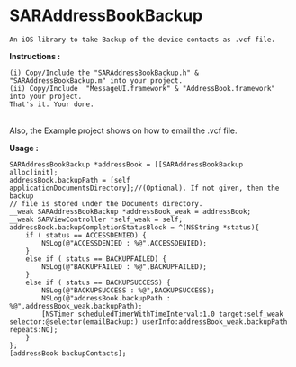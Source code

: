 SARAddressBookBackup
====================

	An iOS library to take Backup of the device contacts as .vcf file.

<b>Instructions :</b>

	(i) Copy/Include the "SARAddressBookBackup.h" & "SARAddressBookBackup.m" into your project.
	(ii) Copy/Include  "MessageUI.framework" & "AddressBook.framework" into your project.
	That's it. Your done.
<br/>
	Also, the Example project shows on how to email the .vcf file.

<b>Usage :</b>
	
	SARAddressBookBackup *addressBook = [[SARAddressBookBackup alloc]init];
    addressBook.backupPath = [self applicationDocumentsDirectory];//(Optional). If not given, then the backup
    // file is stored under the Documents directory.
    __weak SARAddressBookBackup *addressBook_weak = addressBook;
    __weak SARViewController *self_weak = self;
    addressBook.backupCompletionStatusBlock = ^(NSString *status){
        if ( status == ACCESSDENIED) {
            NSLog(@"ACCESSDENIED : %@",ACCESSDENIED);
        }
        else if ( status == BACKUPFAILED) {
            NSLog(@"BACKUPFAILED : %@",BACKUPFAILED);
        }
        else if ( status == BACKUPSUCCESS) {
            NSLog(@"BACKUPSUCCESS : %@",BACKUPSUCCESS);
            NSLog(@"addressBook.backupPath : %@",addressBook_weak.backupPath);
            [NSTimer scheduledTimerWithTimeInterval:1.0 target:self_weak selector:@selector(emailBackup:) userInfo:addressBook_weak.backupPath repeats:NO];
        }
    };
    [addressBook backupContacts];

